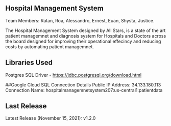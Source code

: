 ## Hospital Management System
Team Members: 
Ratan, 
Roa, 
Alessandro, 
Ernest, 
Euan, 
Shysta, 
Justice.

The Hospital Management System designed by All Stars, is a state of the art patient managemnet and diagnosis system for Hospitals and Doctors across the board designed for improving their operational effecincy and reducing costs by automating patient managemnet. 

## Libraries Used
Postgres SQL Driver - https://jdbc.postgresql.org/download.html

##Google Cloud SQL Connection Details
Public IP Address: 34.133.180.113
Connection Name: hospitalmanagemnetsystem207:us-central1:patientdata

## Last Release
Latest Release (November 15, 2021): v1.2.0
